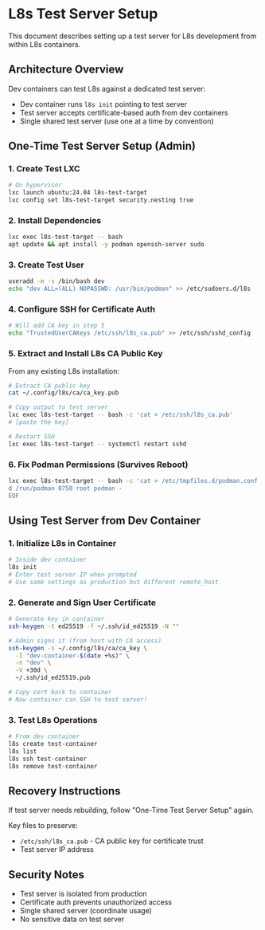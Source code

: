 # L8s Test Server Setup

This document describes setting up a test server for L8s development from within L8s containers.

## Architecture Overview

Dev containers can test L8s against a dedicated test server:
- Dev container runs `l8s init` pointing to test server
- Test server accepts certificate-based auth from dev containers
- Single shared test server (use one at a time by convention)

## One-Time Test Server Setup (Admin)

### 1. Create Test LXC
```bash
# On hypervisor
lxc launch ubuntu:24.04 l8s-test-target
lxc config set l8s-test-target security.nesting true
```

### 2. Install Dependencies
```bash
lxc exec l8s-test-target -- bash
apt update && apt install -y podman openssh-server sudo
```

### 3. Create Test User
```bash
useradd -m -s /bin/bash dev
echo "dev ALL=(ALL) NOPASSWD: /usr/bin/podman" >> /etc/sudoers.d/l8s
```

### 4. Configure SSH for Certificate Auth
```bash
# Will add CA key in step 5
echo "TrustedUserCAKeys /etc/ssh/l8s_ca.pub" >> /etc/ssh/sshd_config
```

### 5. Extract and Install L8s CA Public Key
From any existing L8s installation:
```bash
# Extract CA public key
cat ~/.config/l8s/ca/ca_key.pub

# Copy output to test server
lxc exec l8s-test-target -- bash -c 'cat > /etc/ssh/l8s_ca.pub'
# [paste the key]

# Restart SSH
lxc exec l8s-test-target -- systemctl restart sshd
```

### 6. Fix Podman Permissions (Survives Reboot)
```bash
lxc exec l8s-test-target -- bash -c 'cat > /etc/tmpfiles.d/podman.conf' <<EOF
d /run/podman 0750 root podman -
EOF
```

## Using Test Server from Dev Container

### 1. Initialize L8s in Container
```bash
# Inside dev container
l8s init
# Enter test server IP when prompted
# Use same settings as production but different remote_host
```

### 2. Generate and Sign User Certificate
```bash
# Generate key in container
ssh-keygen -t ed25519 -f ~/.ssh/id_ed25519 -N ""

# Admin signs it (from host with CA access)
ssh-keygen -s ~/.config/l8s/ca/ca_key \
  -I "dev-container-$(date +%s)" \
  -n "dev" \
  -V +30d \
  ~/.ssh/id_ed25519.pub

# Copy cert back to container
# Now container can SSH to test server!
```

### 3. Test L8s Operations
```bash
# From dev container
l8s create test-container
l8s list
l8s ssh test-container
l8s remove test-container
```

## Recovery Instructions

If test server needs rebuilding, follow "One-Time Test Server Setup" again.

Key files to preserve:
- `/etc/ssh/l8s_ca.pub` - CA public key for certificate trust
- Test server IP address

## Security Notes

- Test server is isolated from production
- Certificate auth prevents unauthorized access
- Single shared server (coordinate usage)
- No sensitive data on test server